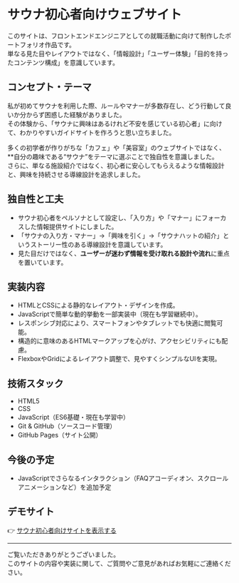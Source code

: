 # サウナ初心者向けウェブサイト

このサイトは、フロントエンドエンジニアとしての就職活動に向けて制作したポートフォリオ作品です。  
単なる見た目やレイアウトではなく、「情報設計」「ユーザー体験」「目的を持ったコンテンツ構成」を意識しています。

## コンセプト・テーマ

私が初めてサウナを利用した際、ルールやマナーが多数存在し、どう行動して良いか分からず困惑した経験がありました。  
その体験から、「サウナに興味はあるけれど不安を感じている初心者」に向けて、わかりやすいガイドサイトを作ろうと思い立ちました。

多くの初学者が作りがちな「カフェ」や「美容室」のウェブサイトではなく、**自分の趣味である“サウナ”をテーマに選ぶことで独自性を意識しました。  
さらに、単なる施設紹介ではなく、初心者に安心してもらえるような情報設計と、興味を持続させる導線設計を追求しました。

## 独自性と工夫

- サウナ初心者をペルソナとして設定し、「入り方」や「マナー」にフォーカスした情報提供サイトにしました。  
- 「サウナの入り方・マナー」→「興味を引く」→「サウナハットの紹介」というストーリー性のある導線設計を意識しています。
- 見た目だけではなく、**ユーザーが迷わず情報を受け取れる設計や流れ**に重点を置いています。

## 実装内容

- HTMLとCSSによる静的なレイアウト・デザインを作成。  
- JavaScriptで簡単な動的挙動を一部実装中（現在も学習継続中）。  
- レスポンシブ対応により、スマートフォンやタブレットでも快適に閲覧可能。  
- 構造的に意味のあるHTMLマークアップを心がけ、アクセシビリティにも配慮。  
- FlexboxやGridによるレイアウト調整で、見やすくシンプルなUIを実現。

## 技術スタック

- HTML5
- CSS  
- JavaScript（ES6基礎・現在も学習中）  
- Git & GitHub（ソースコード管理）  
- GitHub Pages（サイト公開）

## 今後の予定

- JavaScriptでさらなるインタラクション（FAQアコーディオン、スクロールアニメーションなど）を追加予定  

## デモサイト

👉 [サウナ初心者向けサイトを表示する](https://take56789.github.io/portfolio/)

---

ご覧いただきありがとうございました。  
このサイトの内容や実装に関して、ご質問やご意見があればお気軽にご連絡ください。

